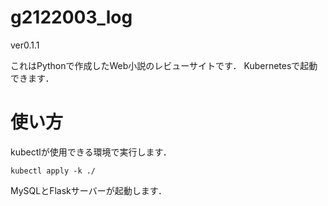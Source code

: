 # g2122003_log
ver0.1.1

これはPythonで作成したWeb小説のレビューサイトです．
Kubernetesで起動できます．

# 使い方
kubectlが使用できる環境で実行します．
```
kubectl apply -k ./
```

MySQLとFlaskサーバーが起動します．

